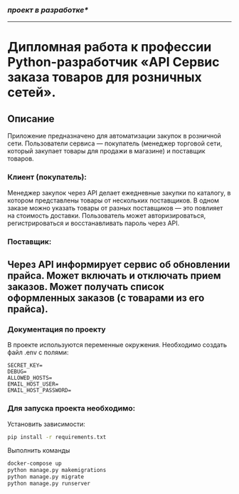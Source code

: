 ### _проект в разработке*_

---
# Дипломная работа к профессии Python-разработчик «API Сервис заказа товаров для розничных сетей».

## Описание
Приложение предназначено для автоматизации закупок в розничной сети. Пользователи сервиса — покупатель (менеджер торговой сети, который закупает товары для продажи в магазине) и поставщик товаров.

### Клиент (покупатель):

Менеджер закупок через API делает ежедневные закупки по каталогу, в котором представлены товары от нескольких поставщиков.
В одном заказе можно указать товары от разных поставщиков — это повлияет на стоимость доставки.
Пользователь может авторизироваться, регистрироваться и восстанавливать пароль через API.

### Поставщик:

Через API информирует сервис об обновлении прайса.
Может включать и отключать прием заказов.
Может получать список оформленных заказов (с товарами из его прайса).
---

### Документация по проекту

В проекте используются переменные окружения. Необходимо создать файл .env с полями:
```
SECRET_KEY=
DEBUG=
ALLOWED_HOSTS=
EMAIL_HOST_USER= 
EMAIL_HOST_PASSWORD=
```
### Для запуска проекта необходимо:

Установить зависимости:

```bash
pip install -r requirements.txt
```

Выполнить команды

```bash
docker-compose up
python manage.py makemigrations
python manage.py migrate
python manage.py runserver
```

